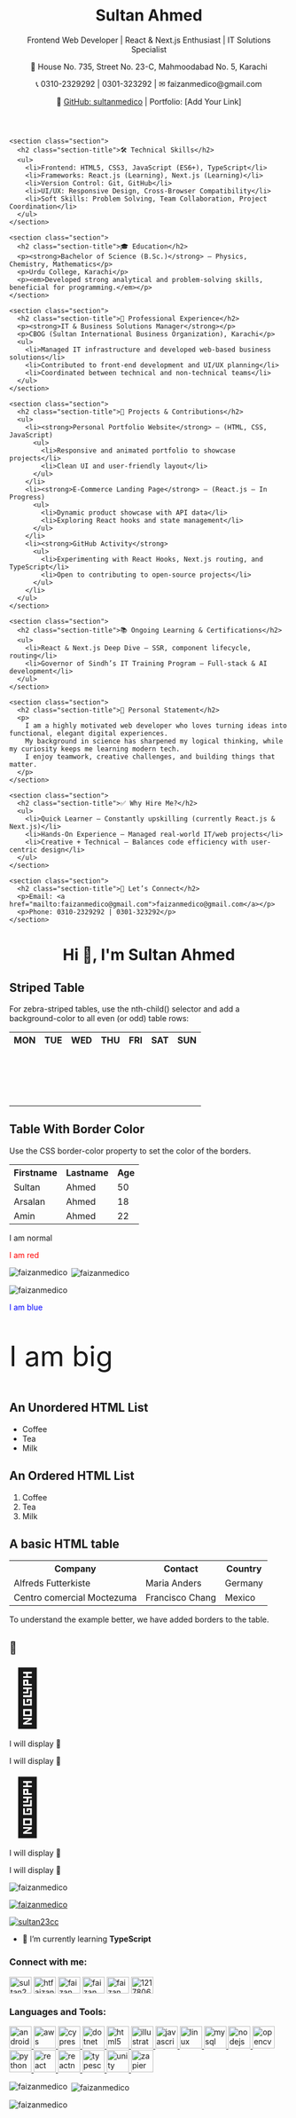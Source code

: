   <div class="container">
    <header class="contact">
      <h1>Sultan Ahmed</h1>
      <p>Frontend Web Developer | React & Next.js Enthusiast | IT Solutions Specialist</p>
      <p>📍 House No. 735, Street No. 23-C, Mahmoodabad No. 5, Karachi</p>
      <p>📞 0310-2329292 | 0301-323292 | ✉ faizanmedico@gmail.com</p>
      <p>🔗 <a href="https://github.com/sultanmedico" target="_blank">GitHub: sultanmedico</a> | Portfolio: [Add Your Link]</p>
    </header>

    <section class="section">
      <h2 class="section-title">🛠 Technical Skills</h2>
      <ul>
        <li>Frontend: HTML5, CSS3, JavaScript (ES6+), TypeScript</li>
        <li>Frameworks: React.js (Learning), Next.js (Learning)</li>
        <li>Version Control: Git, GitHub</li>
        <li>UI/UX: Responsive Design, Cross-Browser Compatibility</li>
        <li>Soft Skills: Problem Solving, Team Collaboration, Project Coordination</li>
      </ul>
    </section>

    <section class="section">
      <h2 class="section-title">🎓 Education</h2>
      <p><strong>Bachelor of Science (B.Sc.)</strong> – Physics, Chemistry, Mathematics</p>
      <p>Urdu College, Karachi</p>
      <p><em>Developed strong analytical and problem-solving skills, beneficial for programming.</em></p>
    </section>

    <section class="section">
      <h2 class="section-title">💼 Professional Experience</h2>
      <p><strong>IT & Business Solutions Manager</strong></p>
      <p>CBOG (Sultan International Business Organization), Karachi</p>
      <ul>
        <li>Managed IT infrastructure and developed web-based business solutions</li>
        <li>Contributed to front-end development and UI/UX planning</li>
        <li>Coordinated between technical and non-technical teams</li>
      </ul>
    </section>

    <section class="section">
      <h2 class="section-title">🚀 Projects & Contributions</h2>
      <ul>
        <li><strong>Personal Portfolio Website</strong> – (HTML, CSS, JavaScript)
          <ul>
            <li>Responsive and animated portfolio to showcase projects</li>
            <li>Clean UI and user-friendly layout</li>
          </ul>
        </li>
        <li><strong>E-Commerce Landing Page</strong> – (React.js – In Progress)
          <ul>
            <li>Dynamic product showcase with API data</li>
            <li>Exploring React hooks and state management</li>
          </ul>
        </li>
        <li><strong>GitHub Activity</strong>
          <ul>
            <li>Experimenting with React Hooks, Next.js routing, and TypeScript</li>
            <li>Open to contributing to open-source projects</li>
          </ul>
        </li>
      </ul>
    </section>

    <section class="section">
      <h2 class="section-title">📚 Ongoing Learning & Certifications</h2>
      <ul>
        <li>React & Next.js Deep Dive – SSR, component lifecycle, routing</li>
        <li>Governor of Sindh’s IT Training Program – Full-stack & AI development</li>
      </ul>
    </section>

    <section class="section">
      <h2 class="section-title">🌟 Personal Statement</h2>
      <p>
        I am a highly motivated web developer who loves turning ideas into functional, elegant digital experiences. 
        My background in science has sharpened my logical thinking, while my curiosity keeps me learning modern tech. 
        I enjoy teamwork, creative challenges, and building things that matter.
      </p>
    </section>

    <section class="section">
      <h2 class="section-title">✅ Why Hire Me?</h2>
      <ul>
        <li>Quick Learner – Constantly upskilling (currently React.js & Next.js)</li>
        <li>Hands-On Experience – Managed real-world IT/web projects</li>
        <li>Creative + Technical – Balances code efficiency with user-centric design</li>
      </ul>
    </section>

    <section class="section">
      <h2 class="section-title">📩 Let’s Connect</h2>
      <p>Email: <a href="mailto:faizanmedico@gmail.com">faizanmedico@gmail.com</a></p>
      <p>Phone: 0310-2329292 | 0301-323292</p>
    </section>
  </div>
</body>
</html>





<h1 align="center">Hi 👋, I'm Sultan Ahmed</h1>

<h2>Striped Table</h2>
<p>For zebra-striped tables, use the nth-child() selector and add a background-color to all even (or odd) table rows:</p>

<table style="width:100%">
  <tr>
    <th>MON</th>
    <th>TUE</th>
    <th>WED</th>
    <th>THU</th>
    <th>FRI</th>
    <th>SAT</th>
    <th>SUN</th>
  </tr>
  <tr>
    <td> </td>
    <td> </td>
    <td> </td>
    <td> </td>
    <td> </td>
    <td> </td>
    <td> </td>
  </tr>
  <tr>
    <td> </td>
    <td> </td>
    <td> </td>
    <td> </td>
    <td> </td>
    <td> </td>
    <td> </td>
  </tr>
  <tr>
    <td> </td>
    <td> </td>
    <td> </td>
    <td> </td>
    <td> </td>
    <td> </td>
    <td> </td>
  </tr>
  <tr>
    <td> </td>
    <td> </td>
    <td> </td>
    <td> </td>
    <td> </td>
    <td> </td>
    <td> </td>
  </tr>
</table>





<h2>Table With Border Color</h2>

<p>Use the CSS border-color property to set the color of the borders.</p>

<table style="width:100%">
  <tr>
    <th>Firstname</th>
    <th>Lastname</th> 
    <th>Age</th>
  </tr>
  <tr>
    <td>Sultan</td>
    <td>Ahmed</td>
    <td>50</td>
  </tr>
  <tr>
    <td>Arsalan</td>
    <td>Ahmed</td>
    <td>18</td>
  </tr>
  <tr>
    <td>Amin</td>
    <td>Ahmed</td>
    <td>22</td>
  </tr>
</table>


<p>I am normal</p>
<p style="color:red;">I am red</p>



<p><img align="left" src="https://github-readme-stats.vercel.app/api/top-langs?username=faizanmedico&show_icons=true&locale=en&layout=compact" alt="faizanmedico" /></p>

<p>&nbsp;<img align="center" src="https://github-readme-stats.vercel.app/api?username=faizanmedico&show_icons=true&locale=en" alt="faizanmedico" /></p>

<p><img align="center" src="https://github-readme-streak-stats.herokuapp.com/?user=faizanmedico&" alt="faizanmedico" /></p>

<p style="color:blue;">I am blue</p>
<p style="font-size:50px;">I am big</p>

<h2>An Unordered HTML List</h2>

<ul>
  <li>Coffee</li>
  <li>Tea</li>
  <li>Milk</li>
</ul>  

<h2>An Ordered HTML List</h2>

<ol>
  <li>Coffee</li>
  <li>Tea</li>
  <li>Milk</li>
</ol> 


<h2>A basic HTML table</h2>

<table style="width:100%">
  <tr>
    <th>Company</th>
    <th>Contact</th>
    <th>Country</th>
  </tr>
  <tr>
    <td>Alfreds Futterkiste</td>
    <td>Maria Anders</td>
    <td>Germany</td>
  </tr>
  <tr>
    <td>Centro comercial Moctezuma</td>
    <td>Francisco Chang</td>
    <td>Mexico</td>
  </tr>
</table>

<p>To understand the example better, we have added borders to the table.</p>


<h2>&#128507;</h2>
<span style='font-size:100px;'>&#128110;</span>
<p>I will display &#128110;</p>
<p>I will display &#x1F46E;</p>
<span style='font-size:100px;'>&#128140;</span>
<p>I will display &#128140;</p>
<p>I will display &#x1F48C;</p>


</body>
</html>




<p align="left"> <img src="https://komarev.com/ghpvc/?username=faizanmedico&label=Profile%20views&color=0e75b6&style=flat" alt="faizanmedico" /> </p>

<p align="left"> <a href="https://github.com/ryo-ma/github-profile-trophy"><img src="https://github-profile-trophy.vercel.app/?username=faizanmedico" alt="faizanmedico" /></a> </p>

<p align="left"> <a href="https://twitter.com/sultan23cc" target="blank"><img src="https://img.shields.io/twitter/follow/sultan23cc?logo=twitter&style=for-the-badge" alt="sultan23cc" /></a> </p>

- 🌱 I’m currently learning **TypeScript**


<h3 align="left">Connect with me:</h3>
<p align="left">
<a href="https://twitter.com/sultan23cc" target="blank"><img align="center" src="https://raw.githubusercontent.com/rahuldkjain/github-profile-readme-generator/master/src/images/icons/Social/twitter.svg" alt="sultan23cc" height="30" width="40" /></a>
<a href="https://linkedin.com/in/faizanmedico-sultan-ahmed-b731a1285/" target="blank"><img align="center" src="https://raw.githubusercontent.com/rahuldkjain/github-profile-readme-generator/master/src/images/icons/Social/linked-in-alt.svg" alt="htfaizanmedico-sultan-ahmed-b731a1285/" height="30" width="40" /></a>
<a href="https://fb.com/faizan.medico" target="blank"><img align="center" src="https://raw.githubusercontent.com/rahuldkjain/github-profile-readme-generator/master/src/images/icons/Social/facebook.svg" alt="faizan.medico" height="30" width="40" /></a>
<a href="https://instagram.com/faizanmedico" target="blank"><img align="center" src="https://raw.githubusercontent.com/rahuldkjain/github-profile-readme-generator/master/src/images/icons/Social/instagram.svg" alt="faizanmedico" height="30" width="40" /></a>
<a href="https://www.youtube.com/faizanmedico" target="blank"><img align="center" src="https://raw.githubusercontent.com/rahuldkjain/github-profile-readme-generator/master/src/images/icons/Social/youtube.svg" alt="faizanmedico/featured" height="30" width="40" /></a>
<a href="https://discord.gg/1217806603248730112" target="blank"><img align="center" src="https://raw.githubusercontent.com/rahuldkjain/github-profile-readme-generator/master/src/images/icons/Social/discord.svg" alt="1217806603248730112" height="30" width="40" /></a>
</p>

<h3 align="left">Languages and Tools:</h3>
<p align="left"> <a href="https://developer.android.com" target="_blank" rel="noreferrer"> <img src="https://raw.githubusercontent.com/devicons/devicon/master/icons/android/android-original-wordmark.svg" alt="android" width="40" height="40"/> </a> <a href="https://aws.amazon.com" target="_blank" rel="noreferrer"> <img src="https://raw.githubusercontent.com/devicons/devicon/master/icons/amazonwebservices/amazonwebservices-original-wordmark.svg" alt="aws" width="40" height="40"/> </a> <a href="https://www.cypress.io" target="_blank" rel="noreferrer"> <img src="https://raw.githubusercontent.com/simple-icons/simple-icons/6e46ec1fc23b60c8fd0d2f2ff46db82e16dbd75f/icons/cypress.svg" alt="cypress" width="40" height="40"/> </a> <a href="https://dotnet.microsoft.com/" target="_blank" rel="noreferrer"> <img src="https://raw.githubusercontent.com/devicons/devicon/master/icons/dot-net/dot-net-original-wordmark.svg" alt="dotnet" width="40" height="40"/> </a> <a href="https://www.w3.org/html/" target="_blank" rel="noreferrer"> <img src="https://raw.githubusercontent.com/devicons/devicon/master/icons/html5/html5-original-wordmark.svg" alt="html5" width="40" height="40"/> </a> <a href="https://www.adobe.com/in/products/illustrator.html" target="_blank" rel="noreferrer"> <img src="https://www.vectorlogo.zone/logos/adobe_illustrator/adobe_illustrator-icon.svg" alt="illustrator" width="40" height="40"/> </a> <a href="https://developer.mozilla.org/en-US/docs/Web/JavaScript" target="_blank" rel="noreferrer"> <img src="https://raw.githubusercontent.com/devicons/devicon/master/icons/javascript/javascript-original.svg" alt="javascript" width="40" height="40"/> </a> <a href="https://www.linux.org/" target="_blank" rel="noreferrer"> <img src="https://raw.githubusercontent.com/devicons/devicon/master/icons/linux/linux-original.svg" alt="linux" width="40" height="40"/> </a> <a href="https://www.mysql.com/" target="_blank" rel="noreferrer"> <img src="https://raw.githubusercontent.com/devicons/devicon/master/icons/mysql/mysql-original-wordmark.svg" alt="mysql" width="40" height="40"/> </a> <a href="https://nodejs.org" target="_blank" rel="noreferrer"> <img src="https://raw.githubusercontent.com/devicons/devicon/master/icons/nodejs/nodejs-original-wordmark.svg" alt="nodejs" width="40" height="40"/> </a> <a href="https://opencv.org/" target="_blank" rel="noreferrer"> <img src="https://www.vectorlogo.zone/logos/opencv/opencv-icon.svg" alt="opencv" width="40" height="40"/> </a> <a href="https://www.python.org" target="_blank" rel="noreferrer"> <img src="https://raw.githubusercontent.com/devicons/devicon/master/icons/python/python-original.svg" alt="python" width="40" height="40"/> </a> <a href="https://reactjs.org/" target="_blank" rel="noreferrer"> <img src="https://raw.githubusercontent.com/devicons/devicon/master/icons/react/react-original-wordmark.svg" alt="react" width="40" height="40"/> </a> <a href="https://reactnative.dev/" target="_blank" rel="noreferrer"> <img src="https://reactnative.dev/img/header_logo.svg" alt="reactnative" width="40" height="40"/> </a> <a href="https://www.typescriptlang.org/" target="_blank" rel="noreferrer"> <img src="https://raw.githubusercontent.com/devicons/devicon/master/icons/typescript/typescript-original.svg" alt="typescript" width="40" height="40"/> </a> <a href="https://unity.com/" target="_blank" rel="noreferrer"> <img src="https://www.vectorlogo.zone/logos/unity3d/unity3d-icon.svg" alt="unity" width="40" height="40"/> </a> <a href="https://zapier.com" target="_blank" rel="noreferrer"> <img src="https://www.vectorlogo.zone/logos/zapier/zapier-icon.svg" alt="zapier" width="40" height="40"/> </a> </p>

<p><img align="left" src="https://github-readme-stats.vercel.app/api/top-langs?username=faizanmedico&show_icons=true&locale=en&layout=compact" alt="faizanmedico" /></p>

<p>&nbsp;<img align="center" src="https://github-readme-stats.vercel.app/api?username=faizanmedico&show_icons=true&locale=en" alt="faizanmedico" /></p>

<p><img align="center" src="https://github-readme-streak-stats.herokuapp.com/?user=faizanmedico&" alt="faizanmedico" /></p>
